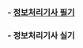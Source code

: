 ### - [정보처리기사 필기](https://github.com/conf312/concept-description/blob/master/certificate/%EC%A0%95%EB%B3%B4%EC%B2%98%EB%A6%AC%EA%B8%B0%EC%82%AC%20%ED%95%84%EA%B8%B0.md)   
### - 정보처리기사 실기
